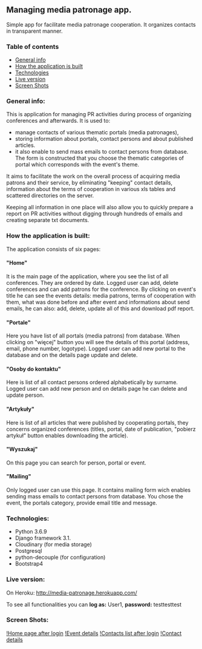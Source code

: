 ## Managing media patronage app.

Simple app for facilitate media patronage cooperation. It organizes contacts in transparent manner.

### Table of contents
* [General info](#general-info)
* [How the application is built](#how-the-application-is-built)
* [Technologies](#technologies)
* [Live version](#live-version)
* [Screen Shots](#screen-shots)

### General info:

This is application for managing PR activities during process of organizing conferences and afterwards.
It is used to:
* manage contacts of various thematic portals (media patronages),
* storing information about portals, contact persons and about published articles.
* it also enable to send mass emails to contact persons from database. The form is constructed that you choose the thematic categories of portal which corresponds with the event's theme.

It aims to facilitate the work on the overall process of acquiring media patrons and their service,
by eliminating "keeping" contact details, information about the terms of cooperation in various xls tables
and scattered directories on the server.

Keeping all information in one place will also allow you to quickly prepare a report on PR activities
without digging through hundreds of emails and creating separate txt documents.

### How the application is built:
The application consists of six pages:

#### "Home" 
It is the main page of the application, where you see the list of all conferences. They are ordered by date.
Logged user can add, delete conferences and can add patrons for the conference. By clicking on event's title he can see the events details: media patrons, terms of cooperation with them, what was done before and after event and informations about send emails, he can also: add, delete, update all of this and download pdf report.

#### "Portale" 
Here you have list of all portals (media patrons) from database. When clicking on "więcej" button you will see the details of this portal (address, email, phone number, logotype). Logged user can add new portal to the database and on the details page update and delete.

#### "Osoby do kontaktu"
Here is list of all contact persons ordered alphabetically by surname. Logged user can add new person and on details page he can delete and update person.

#### "Artykuły" 
Here is list of all articles that were published by cooperating portals, they concerns organized conferences (titles, portal, date of publication, "pobierz artykuł" button enables downloading the article).

#### "Wyszukaj" 
On this page you can search for person, portal or event.

#### "Mailing" 
Only logged user can use this page. It contains mailing form wich enables sending mass emails to contact persons from database. You chose the event, the portals category, provide email title and message.

### Technologies:
* Python 3.6.9
* Django framework 3.1.
* Cloudinary (for media storage) 
* Postgresql
* python-decouple (for configuration)
* Bootstrap4


### Live version: 
On Heroku: http://media-patronage.herokuapp.com/

To see all functionalities you can **log as:** User1, **password:** testtesttest


### Screen Shots:
[!Home page after login](screens_app/Home_login.png)
[!Event details](screens_app/Event_details.png)
[!Contacts list after login](screens_app/Contacts_login.png) [!Contact details](screens_app/Contact_details.png) 




